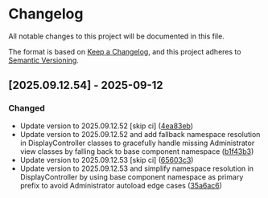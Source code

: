 # Changelog

All notable changes to this project will be documented in this file.

The format is based on [Keep a Changelog](https://keepachangelog.com/en/1.0.0/),
and this project adheres to [Semantic Versioning](https://semver.org/spec/v2.0.0.html).

## [2025.09.12.54] - 2025-09-12

### Changed

* Update version to 2025.09.12.52 [skip ci] ([4ea83eb](https://github.com/N6REJ/bears_aichatbot/commit/4ea83eb))
* Update version to 2025.09.12.52 and add fallback namespace resolution in DisplayController classes to gracefully handle missing Administrator view classes by falling back to base component namespace ([b1f43b3](https://github.com/N6REJ/bears_aichatbot/commit/b1f43b3))
* Update version to 2025.09.12.53 [skip ci] ([65603c3](https://github.com/N6REJ/bears_aichatbot/commit/65603c3))
* Update version to 2025.09.12.53 and simplify namespace resolution in DisplayController by using base component namespace as primary prefix to avoid Administrator autoload edge cases ([35a6ac6](https://github.com/N6REJ/bears_aichatbot/commit/35a6ac6))
